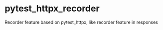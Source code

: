 # pytest_httpx_recorder

Recorder feature based on pytest_httpx, like recorder feature in responses
